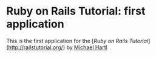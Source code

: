 # Ruby on Rails Tutorial: first application

This is the first application for the [*Ruby on Rails Tutorial*] (http://railstutorial.org/)
by [Michael Hartl](http://michaelhartl.com/)
